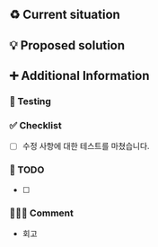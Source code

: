 ## :recycle: Current situation

<!-- _Describe the current situation. Explain current problems, if there are any. Be as descriptive as possible (e.g., including examples or code snippets)._ -->

## :bulb: Proposed solution

<!-- _Describe the proposed solution and changes. How does it affect the project? How does it affect the internal structure (e.g., refactorings)?_ -->

## :heavy_plus_sign: Additional Information

<!-- _If applicable, provide additional context in this section._ -->

### :test_tube: Testing

<!-- _Which tests were added? Which existing tests were adapted/changed? Which situations are covered, and what edge cases are missing?_ -->

### :white_check_mark: Checklist

<!-- _What should be done before merging this PR?_ -->

- [ ] 수정 사항에 대한 테스트를 마쳤습니다.

### 🥇 TODO

<!-- _What todo after merging this PR?_ -->

- [ ]

### 🧑🏻‍💻 Comment

<!-- _What todo after merging this PR?_ -->

- 회고
